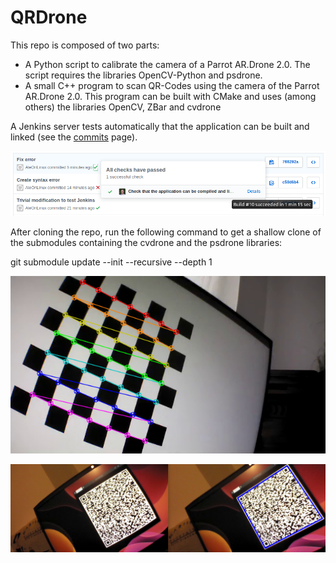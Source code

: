 # QRDrone

This repo is composed of two parts:
* A Python script to calibrate the camera of a Parrot AR.Drone 2.0. The script requires the libraries OpenCV-Python and psdrone.
* A small C++ program to scan QR-Codes using the camera of the Parrot AR.Drone 2.0. This program can be built with CMake and uses (among others) the libraries OpenCV, ZBar and cvdrone 

A Jenkins server tests automatically that the application can be built and linked (see the [commits](https://github.com/alebruno/QRDrone/commits/master) page).

![Demo of the Jenkins Server](./demo_Jenkins.png)

After cloning the repo, run the following command to get a shallow clone of the submodules containing the cvdrone and the psdrone libraries:

git submodule update  --init --recursive --depth 1

![Calibration](./chessboard.png)

![QR-Code](./QRCode.png)



